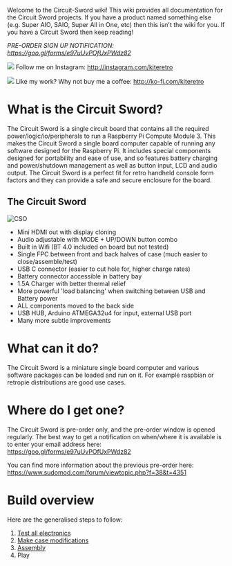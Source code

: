 Welcome to the Circuit-Sword wiki! This wiki provides all documentation for the Circuit Sword projects. If you have a product named something else (e.g. Super AIO, SAIO, Super All in One, etc) then this isn't the wiki for you. If you have a Circuit Sword then keep reading!

<!--**_PRE-ORDER OPEN: https://sudomod.com/forum/viewtopic.php?f=38&t=6145_** (CLOSED!)-->

_PRE-ORDER SIGN UP NOTIFICATION: https://goo.gl/forms/e97uUvPOfUxPWdz82_

![](https://i.imgur.com/ibdWkuw.png) Follow me on Instagram: http://instagram.com/kiteretro

![](https://i.imgur.com/s4VyfJG.png) Like my work? Why not buy me a coffee: http://ko-fi.com/kiteretro

# What is the Circuit Sword?
The Circuit Sword is a single circuit board that contains all the required power/logic/io/peripherals to run a Raspberry Pi Compute Module 3. This makes the Circuit Sword a single board computer capable of running any software designed for the Raspberry Pi. It includes special components designed for portability and ease of use, and so features battery charging and power/shutdown management as well as button input, LCD and audio output. The Circuit Sword is a perfect fit for retro handheld console form factors and they can provide a safe and secure enclosure for the board.

## The Circuit Sword
![CSO](https://i.imgur.com/KdKMpH0.jpg)
* Mini HDMI out with display cloning
* Audio adjustable with MODE + UP/DOWN button combo
* Built in Wifi (BT 4.0 included on board but not tested)
* Single FPC between front and back halves of case (much easier to close/assemble/test)
* USB C connector (easier to cut hole for, higher charge rates)
* Battery connector accessible in battery bay
* 1.5A Charger with better thermal relief
* More powerful 'load balancing' when switching between USB and Battery power
* ALL components moved to the back side
* USB HUB, Arduino ATMEGA32u4 for input, external USB port
* Many more subtle improvements

# What can it do?
The Circuit Sword is a miniature single board computer and various software packages can be loaded and run on it. For example raspbian or retropie distributions are good use cases.

# Where do I get one?
The Circuit Sword is pre-order only, and the pre-order window is opened regularly. The best way to get a notification on when/where it is available is to enter your email address here: https://goo.gl/forms/e97uUvPOfUxPWdz82

You can find more information about the previous pre-order here: https://www.sudomod.com/forum/viewtopic.php?f=38&t=4351

# Build overview
Here are the generalised steps to follow:

1. [Test all electronics](https://github.com/kiteretro/Circuit-Sword/wiki/Circuit-Sword-Original---Electronics-Guide)
2. [Make case modifications](https://github.com/kiteretro/Circuit-Sword/wiki/GB-Original-Case-Mod-Guide)
3. [Assembly](https://github.com/kiteretro/Circuit-Sword/wiki/CS-Assembly)
4. Play